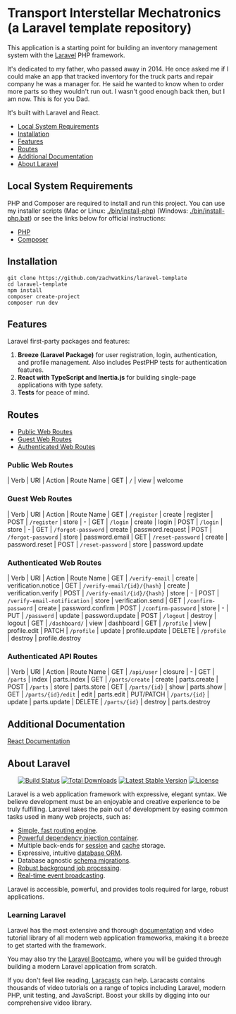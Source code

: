 # Transport Interstellar Mechatronics (a Laravel template repository)

This application is a starting point for building an inventory management system with the [Laravel](https://laravel.com/) PHP framework.

It's dedicated to my father, who passed away in 2014. He once asked me if I could make an app that tracked inventory for the truck parts and repair company he was a manager for. He said he wanted to know when to order more parts so they wouldn't run out. I wasn't good enough back then, but I am now. This is for you Dad.

It's built with Laravel and React.

-   [Local System Requirements](#system-requirements)
-   [Installation](#installation)
-   [Features](#features)
-   [Routes](#routes)
-   [Additional Documentation](#additional-documentation)
-   [About Laravel](#about-laravel)

## Local System Requirements

PHP and Composer are required to install and run this project. You can use my installer scripts (Mac or Linux: [./bin/install-php](./bin/install-php)) (Windows: [./bin/install-php.bat](./bin/install-php.bat)) or see the links below for official instructions:

-   [PHP](https://www.php.net/downloads.php)
-   [Composer](https://getcomposer.org/download/)

## Installation

```shell
git clone https://github.com/zachwatkins/laravel-template
cd laravel-template
npm install
composer create-project
composer run dev
```

## Features

Laravel first-party packages and features:

1. **Breeze (Laravel Package)** for user registration, login, authentication, and profile management. Also includes PestPHP tests for authentication features.
2. **React with TypeScript and Inertia.js** for building single-page applications with type safety.
3. **Tests** for peace of mind.

## Routes

-   [Public Web Routes](#public-web-routes)
-   [Guest Web Routes](#guest-web-routes)
-   [Authenticated Web Routes](#authenticated-web-routes)

### Public Web Routes

| Verb | URI | Action | Route Name
| GET | `/` | view | welcome

### Guest Web Routes

| Verb | URI | Action | Route Name
| GET | `/register` | create | register
| POST | `/register` | store | -
| GET | `/login` | create | login
| POST | `/login` | store | -
| GET | `/forgot-password` | create | password.request
| POST | `/forgot-password` | store | password.email
| GET | `/reset-password` | create | password.reset
| POST | `/reset-password` | store | password.update

### Authenticated Web Routes

| Verb | URI | Action | Route Name
| GET | `/verify-email` | create | verification.notice
| GET | `/verify-email/{id}/{hash}` | create | verification.verify
| POST | `/verify-email/{id}/{hash}` | store | -
| POST | `/verify-email-notification` | store | verification.send
| GET | `/confirm-password` | create | password.confirm
| POST | `/confirm-password` | store | -
| PUT | `/password` | update | password.update
| POST | `/logout` | destroy | logout
| GET | `/dashboard/` | view | dashboard
| GET | `/profile` | view | profile.edit
| PATCH | `/profile` | update | profile.update
| DELETE | `/profile` | destroy | profile.destroy

### Authenticated API Routes

| Verb | URI | Action | Route Name
| GET | `/api/user` | closure | -
| GET | `/parts` | index | parts.index
| GET | `/parts/create` | create | parts.create
| POST | `/parts` | store | parts.store
| GET | `/parts/{id}` | show | parts.show
| GET | `/parts/{id}/edit` | edit | parts.edit
| PUT/PATCH | `/parts/{id}` | update | parts.update
| DELETE | `/parts/{id}` | destroy | parts.destroy

## Additional Documentation

[React Documentation](https://react.dev)

## About Laravel

<p align="center">
<a href="https://github.com/laravel/framework/actions"><img src="https://github.com/laravel/framework/workflows/tests/badge.svg" alt="Build Status"></a>
<a href="https://packagist.org/packages/laravel/framework"><img src="https://img.shields.io/packagist/dt/laravel/framework" alt="Total Downloads"></a>
<a href="https://packagist.org/packages/laravel/framework"><img src="https://img.shields.io/packagist/v/laravel/framework" alt="Latest Stable Version"></a>
<a href="https://packagist.org/packages/laravel/framework"><img src="https://img.shields.io/packagist/l/laravel/framework" alt="License"></a>
</p>

Laravel is a web application framework with expressive, elegant syntax. We believe development must be an enjoyable and creative experience to be truly fulfilling. Laravel takes the pain out of development by easing common tasks used in many web projects, such as:

-   [Simple, fast routing engine](https://laravel.com/docs/routing).
-   [Powerful dependency injection container](https://laravel.com/docs/container).
-   Multiple back-ends for [session](https://laravel.com/docs/session) and [cache](https://laravel.com/docs/cache) storage.
-   Expressive, intuitive [database ORM](https://laravel.com/docs/eloquent).
-   Database agnostic [schema migrations](https://laravel.com/docs/migrations).
-   [Robust background job processing](https://laravel.com/docs/queues).
-   [Real-time event broadcasting](https://laravel.com/docs/broadcasting).

Laravel is accessible, powerful, and provides tools required for large, robust applications.

### Learning Laravel

Laravel has the most extensive and thorough [documentation](https://laravel.com/docs) and video tutorial library of all modern web application frameworks, making it a breeze to get started with the framework.

You may also try the [Laravel Bootcamp](https://bootcamp.laravel.com), where you will be guided through building a modern Laravel application from scratch.

If you don't feel like reading, [Laracasts](https://laracasts.com) can help. Laracasts contains thousands of video tutorials on a range of topics including Laravel, modern PHP, unit testing, and JavaScript. Boost your skills by digging into our comprehensive video library.
